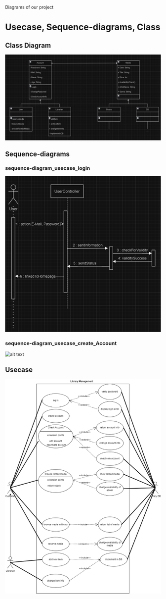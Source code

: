 Diagrams of our project
# Usecase, Sequence-diagrams, Class

## Class Diagram

![alt text](https://github.com/sraosha47/m226/blob/main/Dokumentation/pictures/class_library.png "Logo Title Text 1")

## Sequence-diagrams

### sequence-diagram_usecase_login

![alt text](https://github.com/sraosha47/m226/blob/main/Dokumentation/pictures/sequence-diagram_login.png "Logo Title Text 1")

### sequence-diagram_usecase_create_Account

![alt text](https://github.com/sraosha47/m226/blob/main/Dokumentation/pictures/sequence-diagram_create_Account.png "Logo Title Text 1")

## Usecase

![alt text](https://github.com/sraosha47/m226/blob/main/Dokumentation/pictures/usecase_library.png "Logo Title Text 1")


